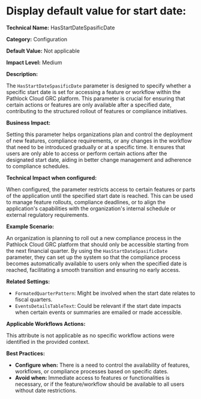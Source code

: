 # Display default value for start date:

**Technical Name:** HasStartDateSpasificDate

**Category:** Configuration

**Default Value:** Not applicable

**Impact Level:** Medium

**Description:**

The `HasStartDateSpasificDate` parameter is designed to specify whether a specific start date is set for accessing a feature or workflow within the Pathlock Cloud GRC platform. This parameter is crucial for ensuring that certain actions or features are only available after a specified date, contributing to the structured rollout of features or compliance initiatives.

**Business Impact:**

Setting this parameter helps organizations plan and control the deployment of new features, compliance requirements, or any changes in the workflow that need to be introduced gradually or at a specific time. It ensures that users are only able to access or perform certain actions after the designated start date, aiding in better change management and adherence to compliance schedules.

**Technical Impact when configured:**

When configured, the parameter restricts access to certain features or parts of the application until the specified start date is reached. This can be used to manage feature rollouts, compliance deadlines, or to align the application's capabilities with the organization's internal schedule or external regulatory requirements.

**Example Scenario:**

An organization is planning to roll out a new compliance process in the Pathlock Cloud GRC platform that should only be accessible starting from the next financial quarter. By using the `HasStartDateSpasificDate` parameter, they can set up the system so that the compliance process becomes automatically available to users only when the specified date is reached, facilitating a smooth transition and ensuring no early access.

**Related Settings:** 

- `FormatedQuarterPattern`: Might be involved when the start date relates to fiscal quarters.
- `EventsDetailsTableText`: Could be relevant if the start date impacts when certain events or summaries are emailed or made accessible.

**Applicable Workflows Actions:** 

This attribute is not applicable as no specific workflow actions were identified in the provided context.

**Best Practices:** 

- **Configure when:** There is a need to control the availability of features, workflows, or compliance processes based on specific dates.
- **Avoid when:** Immediate access to features or functionalities is necessary, or if the feature/workflow should be available to all users without date restrictions.
